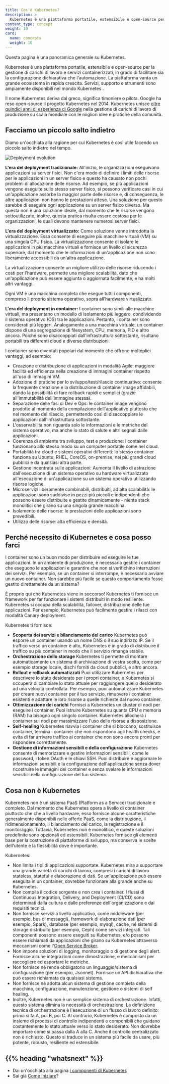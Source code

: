 ```yaml
---
title: Cos'è Kubernetes?
description: >
  Kubernetes è una piattaforma portatile, estensibile e open-source per la gestione di carichi di lavoro e servizi containerizzati, in grado di facilitare sia la configurazione dichiarativa che l'automazione. La piattaforma vanta un grande ecosistema in rapida crescita. Servizi, supporto e strumenti sono ampiamente disponibili nel mondo Kubernetes .
content_type: concept
weight: 10
card:
  name: concepts
  weight: 10
---
```


<!-- overview -->
Questa pagina è una panoramica generale su Kubernetes.


<!-- body -->
Kubernetes è una piattaforma portatile, estensibile e open-source per la gestione di carichi di lavoro e servizi containerizzati, in grado di facilitare sia la configurazione dichiarativa che l'automazione. La piattaforma vanta un grande ecosistema in rapida crescita. Servizi, supporto e strumenti sono ampiamente disponibili nel mondo Kubernetes .

Il nome Kubernetes deriva dal greco, significa timoniere o pilota. Google ha reso open-source il progetto Kubernetes nel 2014. Kubernetes unisce [oltre quindici anni di esperienza di Google](/blog/2015/04/borg-predecessor-to-kubernetes/) nella gestione di carichi di lavoro di produzione su scala mondiale con le migliori idee e pratiche della comunità.

## Facciamo un piccolo salto indietro
Diamo un'occhiata alla ragione per cui Kubernetes è così utile facendo un piccolo salto indietro nel tempo.

![Deployment evolution](/images/docs/Container_Evolution.svg)

**L'era del deployment tradizionale:**
All'inizio, le organizzazioni eseguivano applicazioni su server fisici. Non c'era modo di definire i limiti delle risorse per le applicazioni in un server fisico e questo ha causato non pochi problemi di allocazione delle risorse. Ad esempio, se più applicazioni vengono eseguite sullo stesso server fisico, si possono verificare casi in cui un'applicazione assorbe la maggior parte delle risorse e, di conseguenza, le altre applicazioni non hanno le prestazioni attese. Una soluzione per questo sarebbe di eseguire ogni applicazione su un server fisico diverso. Ma questa non è una soluzione ideale, dal momento che le risorse vengono sottoutilizzate, inoltre, questa pratica risulta essere costosa per le organizzazioni, le quali devono mantenere numerosi server fisici.

**L'era del deployment virtualizzato:**
Come soluzione venne introdotta la virtualizzazione. Essa consente di eseguire più macchine virtuali (VM) su una singola CPU fisica. La virtualizzazione consente di isolare le applicazioni in più macchine virtuali e fornisce un livello di sicurezza superiore, dal momento che le informazioni di un'applicazione non sono liberamente accessibili da un'altra applicazione.

La virtualizzazione consente un migliore utilizzo delle risorse riducendo i costi per l'hardware, permette una migliore scalabilità, dato che un'applicazione può essere aggiunta o aggiornata facilmente, e ha molti altri vantaggi.

Ogni VM è una macchina completa che esegue tutti i componenti, compreso il proprio sistema operativo, sopra all'hardware virtualizzato.

**L'era del deployment in container:**
I container sono simili alle macchine virtuali, ma presentano un modello di isolamento più leggero, condividendo il sistema operativo (OS) tra le applicazioni. Pertanto, i container sono considerati più leggeri. Analogamente a una macchina virtuale, un container dispone di una segregazione di filesystem, CPU, memoria, PID e altro ancora. Poiché sono disaccoppiati dall'infrastruttura sottostante, risultano portabili tra differenti cloud e diverse distribuzioni.

I container sono diventati popolari dal momento che offrono molteplici vantaggi, ad esempio:

* Creazione e distribuzione di applicazioni in modalità Agile: maggiore facilità ed efficienza nella creazione di immagini container rispetto all'uso di immagini VM.
* Adozione di pratiche per lo sviluppo/test/rilascio continuativo: consente la frequente creazione e la distribuzione di container image affidabili, dando la possibilità di fare rollback rapidi e semplici (grazie all'immutabilità dell'immagine stessa).
* Separazione delle fasi di Dev e Ops: le container image vengono prodotte al momento della compilazione dell'applicativo piuttosto che nel momento del rilascio, permettendo così di disaccoppiare le applicazioni dall'infrastruttura sottostante.
* L'osservabilità non riguarda solo le informazioni e le metriche del sistema operativo, ma anche lo stato di salute e altri segnali dalle applicazioni.
* Coerenza di ambiente tra sviluppo, test e produzione: i container funzionano allo stesso modo su un computer portatile come nel cloud.
* Portabilità tra cloud e sistemi operativi differenti: lo stesso container funziona su Ubuntu, RHEL, CoreOS, on-premise, nei più grandi cloud pubblici e da qualsiasi altra parte.
* Gestione incentrata sulle applicazioni: Aumenta il livello di astrazione dall'esecuzione di un sistema operativo su hardware virtualizzato all'esecuzione di un'applicazione su un sistema operativo utilizzando risorse logiche.
* Microservizi liberamente combinabili, distribuiti, ad alta scalabilità: le applicazioni sono suddivise in pezzi più piccoli e indipendenti che possono essere distribuite e gestite dinamicamente - niente stack monolitici che girano su una singola grande macchina.
* Isolamento delle risorse: le prestazioni delle applicazioni sono prevedibili.
* Utilizzo delle risorse: alta efficienza e densità.

## Perché necessito di Kubernetes e cosa posso farci

I container sono un buon modo per distribuire ed eseguire le tue applicazioni. In un ambiente di produzione, è necessario gestire i container che eseguono le applicazioni e garantire che non si verifichino interruzioni dei servizi. Per esempio, se un container si interrompe, è necessario avviare un nuovo container. Non sarebbe più facile se questo comportamento fosse gestito direttamente da un sistema?

È proprio qui che Kubernetes viene in soccorso! Kubernetes ti fornisce un framework per far funzionare i sistemi distribuiti in modo resiliente. Kubernetes si occupa della scalabilità, failover, distribuzione delle tue applicazioni. Per esempio, Kubernetes può facilmente gestire i rilasci con modalità Canary deployment.

Kubernetes ti fornisce:

* **Scoperta dei servizi e bilanciamento del carico**
Kubernetes può esporre un container usando un nome DNS o il suo indirizzo IP. Se il traffico verso un container è alto, Kubernetes è in grado di distribuire il traffico su più container in modo che il servizio rimanga stabile.
* **Orchestrazione dello storage**
Kubernetes ti permette di montare automaticamente un sistema di archiviazione di vostra scelta, come per esempio storage locale, dischi forniti da cloud pubblici, e altro ancora.
* **Rollout e rollback automatizzati**
Puoi utilizzare Kubernetes per descrivere lo stato desiderato per i propri container, e Kubernetes si occuperà di cambiare lo stato attuale per raggiungere quello desiderato ad una velocità controllata. Per esempio, puoi automatizzare Kubernetes per creare nuovi container per il tuo servizio, rimuovere i container esistenti e adattare le loro risorse a quelle richieste dal nuovo container.
* **Ottimizzazione dei carichi**
Fornisci a Kubernetes un cluster di nodi per eseguire i container. Puoi istruire Kubernetes su quanta CPU e memoria (RAM) ha bisogno ogni singolo container. Kubernetes allocherà i container sui nodi per massimizzare l'uso delle risorse a disposizione.
* **Self-healing**
Kubernetes riavvia i container che si bloccano, sostituisce container, termina i container che non rispondono agli health checks, e evita di far arrivare traffico ai container che non sono ancora pronti per rispondere correttamente.
* **Gestione di informazioni sensibili e della configurazione**
Kubernetes consente di memorizzare e gestire informazioni sensibili, come le password, i token OAuth e le chiavi SSH. Puoi distribuire e aggiornare le informazioni sensibili e la configurazione dell'applicazione senza dover ricostruire le immagini dei container e senza svelare le informazioni sensibili nella configurazione del tuo sistema.

## Cosa non è Kubernetes

Kubernetes non è un sistema PaaS (Platform as a Service) tradizionale e completo. Dal momento che Kubernetes opera a livello di container piuttosto che che a livello hardware, esso fornisce alcune caratteristiche generalmente disponibili nelle offerte PaaS, come la distribuzione, il ridimensionamento, il bilanciamento del carico, la registrazione e il monitoraggio. Tuttavia, Kubernetes non è monolitico, e queste soluzioni predefinite sono opzionali ed estensibili. Kubernetes fornisce gli elementi base per la costruzione di piattaforme di sviluppo, ma conserva le scelte dell'utente e la flessibilità dove è importante.

Kubernetes:

* Non limita i tipi di applicazioni supportate. Kubernetes mira a supportare una grande varietà di carichi di lavoro, compresi i carichi di lavoro stateless, stateful e elaborazione di dati. Se un'applicazione può essere eseguita in un container, dovrebbe funzionare alla grande anche su Kubernetes.
* Non compila il codice sorgente e non crea i container. I flussi di Continuous Integration, Delivery, and Deployment (CI/CD) sono determinati dalla cultura e dalle preferenze dell'organizzazione e dai requisiti tecnici.
* Non fornisce servizi a livello applicativo, come middleware (per esempio, bus di messaggi), framework di elaborazione dati (per esempio, Spark), database (per esempio, mysql), cache, né sistemi di storage distribuito (per esempio, Ceph) come servizi integrati. Tali componenti possono essere eseguiti su Kubernetes, e/o possono essere richiamati da applicazioni che girano su Kubernetes attraverso meccanismi come l'[Open Service Broker](https://openservicebrokerapi.org/).
* Non impone soluzioni di logging, monitoraggio o di gestione degli alert. Fornisce alcune integrazioni come dimostrazione, e meccanismi per raccogliere ed esportare le metriche.
* Non fornisce né rende obbligatorio un linguaggio/sistema di configurazione (per esempio, Jsonnet). Fornisce un'API dichiarativa che può essere richiamata da qualsiasi sistema.
* Non fornisce né adotta alcun sistema di gestione completa della macchina, configurazione, manutenzione, gestione o sistemi di self healing.
* Inoltre, Kubernetes non è un semplice sistema di orchestrazione. Infatti, questo sistema elimina la necessità di orchestrazione. La definizione tecnica di orchestrazione è l'esecuzione di un flusso di lavoro definito: prima si fa A, poi B, poi C. Al contrario, Kubernetes è composto da un insieme di processi di controllo indipendenti e componibili che guidano costantemente lo stato attuale verso lo stato desiderato. Non dovrebbe importare come si passa dalla A alla C. Anche il controllo centralizzato non è richiesto. Questo si traduce in un sistema più facile da usare, più potente, robusto, resiliente ed estensibile.



## {{% heading "whatsnext" %}}

*   Dai un'occhiata alla pagina [i componenti di Kubernetes](/docs/concepts/overview/components/)
*   Sai già [Come Iniziare](/docs/setup/)?

